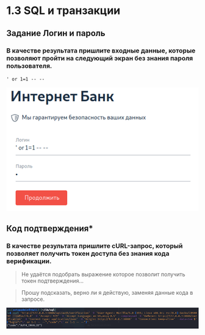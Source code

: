 # 1.3 SQL и транзакции

## Задание Логин и пароль

### В качестве результата пришлите входные данные, которые позволяют пройти на следующий экран без знания пароля пользователя.

    ' or 1=1 -- --
    

![](pic/sql.png)

## Код подтверждения*

### В качестве результата пришлите cURL-запрос, который позволяет получить токен доступа без знания кода верификации.

> Не удаётся подобрать выражение которое позволит получить токен подтверждения...

> Прошу подсказать, верно ли я действую, заменяя данные кода в запросе.

![](pic/code.png)